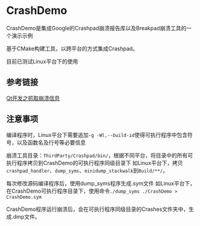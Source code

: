 # CrashDemo

CrashDemo是集成Google的Crashpad崩溃报告库以及Breakpad崩溃工具的一个演示示例

基于CMake构建工具，以跨平台的方式集成Crashpad。

目前已测试Linux平台下的使用

## 参考链接

[Qt开发之抓取崩溃信息](https://blog.51cto.com/u_15854865/5811230)


## 注意事项

编译程序时，Linux平台下需要追加`-g -Wl,--build-id`使得可执行程序中包含符号，以及函数名及行号等必要信息

崩溃工具目录：`ThirdParty/Crashpad/bin/`，根据不同平台，将目录中的所有可执行程序拷贝到CrashDemo的可执行程序同级目录下
如Linux平台下，拷贝`crashpad_handler`、`dump_syms`、`minidump_stackwalk`到`Build/**/`。

每次修改源码编译程序后，使用dump_syms程序生成.sym文件
如Linux平台下，在CrashDemo可执行程序目录下，使用命令`./dump_syms ./CrashDemo > CrashDemo.sym`

CrashDemo程序运行崩溃后，会在可执行程序同级目录的Crashes文件夹中，生成.dmp文件。

